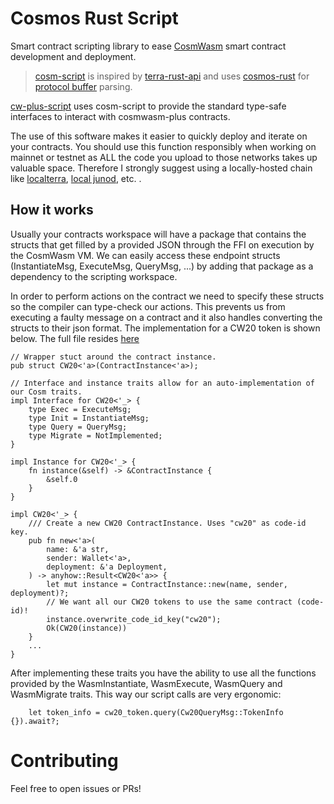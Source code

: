 # Cosmos Rust Script

Smart contract scripting library to ease [CosmWasm](https://cosmwasm.com/) smart contract development and deployment.

> [cosm-script](cosm-script/README.md) is inspired by [terra-rust-api](https://github.com/PFC-Validator/terra-rust) and uses [cosmos-rust](https://github.com/cosmos/cosmos-rust) for [protocol buffer](https://developers.google.com/protocol-buffers/docs/overview) parsing.

[cw-plus-script](cw-plus-script/README.md) uses cosm-script to provide the standard type-safe interfaces to interact with cosmwasm-plus contracts.

The use of this software makes it easier to quickly deploy and iterate on your contracts. You should use this function responsibly when working on mainnet or testnet as ALL the code you upload to those networks takes up valuable space. Therefore I strongly suggest using a locally-hosted chain like [localterra](https://github.com/terra-money/LocalTerra), [local junod](https://docs.junonetwork.io/smart-contracts-and-junod-development/junod-local-dev-setup), etc. 
.
## How it works

Usually your contracts workspace will have a package that contains the structs that get filled by a provided JSON through the FFI on execution by the CosmWasm VM. 
We can easily access these endpoint structs (InstantiateMsg, ExecuteMsg, QueryMsg, ...) by adding that package as a dependency to the scripting workspace. 

In order to perform actions on the contract we need to specify these structs so the compiler can type-check our actions. This prevents us from executing a faulty message on a contract and it also handles converting the structs to their json format. The implementation for a CW20 token is shown below. The full file resides [here](cw-plus-script/src/cw20.rs)

```
// Wrapper stuct around the contract instance.
pub struct CW20<'a>(ContractInstance<'a>);

// Interface and instance traits allow for an auto-implementation of our Cosm traits.
impl Interface for CW20<'_> {
    type Exec = ExecuteMsg;
    type Init = InstantiateMsg;
    type Query = QueryMsg;
    type Migrate = NotImplemented;
}

impl Instance for CW20<'_> {
    fn instance(&self) -> &ContractInstance {
        &self.0
    }
}

impl CW20<'_> {
    /// Create a new CW20 ContractInstance. Uses "cw20" as code-id key.
    pub fn new<'a>(
        name: &'a str,
        sender: Wallet<'a>,
        deployment: &'a Deployment,
    ) -> anyhow::Result<CW20<'a>> {
        let mut instance = ContractInstance::new(name, sender, deployment)?;
        // We want all our CW20 tokens to use the same contract (code-id)!
        instance.overwrite_code_id_key("cw20");
        Ok(CW20(instance))
    }
    ...
}
```
After implementing these traits you have the ability to use all the functions provided by the WasmInstantiate, WasmExecute, WasmQuery and WasmMigrate traits. This way our script calls are very ergonomic: 

```
    let token_info = cw20_token.query(Cw20QueryMsg::TokenInfo {}).await?;
```

# Contributing
Feel free to open issues or PRs!

